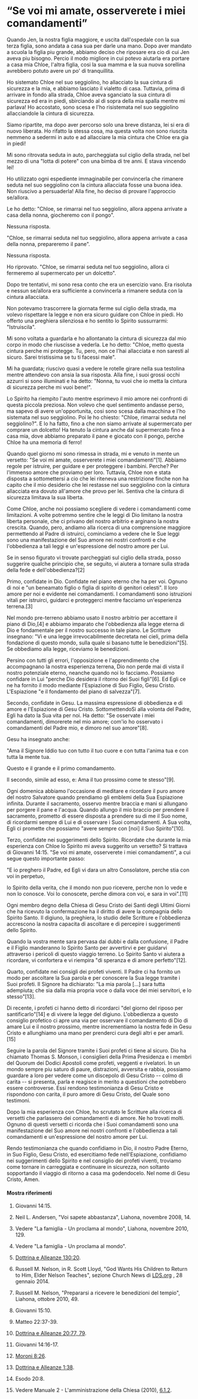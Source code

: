 # “Se voi mi amate, osserverete i miei comandamenti”

Quando Jen, la nostra figlia maggiore, e uscita dall'ospedale con la sua terza
figlia, sono andata a casa sua per darle una mano. Dopo aver mandato a scuola
la figlia piu grande, abbiamo deciso che riposare era cio di cui Jen aveva piu
bisogno. Percio il modo migliore in cui potevo aiutarla era portare a casa mia
Chloe, l'altra figlia, cosi la sua mamma e la sua nuova sorellina avrebbero
potuto avere un po' di tranquillita.

Ho sistemato Chloe nel suo seggiolino, ho allacciato la sua cintura di
sicurezza e la mia, e abbiamo lasciato il vialetto di casa. Tuttavia, prima di
arrivare in fondo alla strada, Chloe aveva sganciato la sua cintura di
sicurezza ed era in piedi, sbirciando al di sopra della mia spalla mentre mi
parlava! Ho accostato, sono scesa e l'ho risistemata nel suo seggiolino
allacciandole la cintura di sicurezza.

Siamo ripartite, ma dopo aver percorso solo una breve distanza, lei si era di
nuovo liberata. Ho rifatto la stessa cosa, ma questa volta non sono riuscita
nemmeno a sedermi in auto e ad allacciare la mia cintura che Chloe era gia in
piedi!

Mi sono ritrovata seduta in auto, parcheggiata sul ciglio della strada, nel
bel mezzo di una "lotta di potere" con una bimba di tre anni. E stava vincendo
lei!

Ho utilizzato ogni espediente immaginabile per convincerla che rimanere seduta
nel suo seggiolino con la cintura allacciata fosse una buona idea. Non
riuscivo a persuaderla! Alla fine, ho deciso di provare l'approccio se/allora.

Le ho detto: "Chloe, se rimarrai nel tuo seggiolino, allora appena arrivate a
casa della nonna, giocheremo con il pongo".

Nessuna risposta.

"Chloe, se rimarrai seduta nel tuo seggiolino, allora appena arrivate a casa
della nonna, prepareremo il pane".

Nessuna risposta.

Ho riprovato. "Chloe, se rimarrai seduta nel tuo seggiolino, allora ci
fermeremo al supermercato per un dolcetto".

Dopo tre tentativi, mi sono resa conto che era un esercizio vano. Era risoluta
e nessun se/allora era sufficiente a convincerla a rimanere seduta con la
cintura allacciata.

Non potevamo trascorrere la giornata ferme sul ciglio della strada, ma volevo
rispettare la legge e non era sicuro guidare con Chloe in piedi. Ho offerto
una preghiera silenziosa e ho sentito lo Spirito sussurrarmi: "Istruiscila".

Mi sono voltata a guardarla e ho allontanato la cintura di sicurezza dal mio
corpo in modo che riuscisse a vederla. Le ho detto: "Chloe, metto questa
cintura perche mi protegge. Tu, pero, non ce l'hai allacciata e non saresti al
sicuro. Sarei tristissima se tu ti facessi male".

Mi ha guardata; riuscivo quasi a vedere le rotelle girare nella sua testolina
mentre attendevo con ansia la sua risposta. Alla fine, i suoi grossi occhi
azzurri si sono illuminati e ha detto: "Nonna, tu vuoi che io metta la cintura
di sicurezza perche mi vuoi bene!".

Lo Spirito ha riempito l'auto mentre esprimevo il mio amore nei confronti di
questa piccola preziosa. Non volevo che quel sentimento andasse perso, ma
sapevo di avere un'opportunita, cosi sono scesa dalla macchina e l'ho
sistemata nel suo seggiolino. Poi le ho chiesto: "Chloe, rimarrai seduta nel
seggiolino?". E lo ha fatto, fino a che non siamo arrivate al supermercato per
comprare un dolcetto! Ha tenuto la cintura anche dal supermercato fino a casa
mia, dove abbiamo preparato il pane e giocato con il pongo, perche Chloe ha
una memoria di ferro!

Quando quel giorno mi sono rimessa in strada, mi e venuto in mente un
versetto: "Se voi mi amate, osserverete i miei comandamenti"[1]. Abbiamo
regole per istruire, per guidare e per proteggere i bambini. Perche? Per
l'immenso amore che proviamo per loro. Tuttavia, Chloe non e stata disposta a
sottomettersi a cio che lei riteneva una restrizione finche non ha capito che
il mio desiderio che lei restasse nel suo seggiolino con la cintura allacciata
era dovuto all'amore che provo per lei. Sentiva che la cintura di sicurezza
limitava la sua liberta.

Come Chloe, anche noi possiamo scegliere di vedere i comandamenti come
limitazioni. A volte potremmo sentire che le leggi di Dio limitano la nostra
liberta personale, che ci privano del nostro arbitrio e arginano la nostra
crescita. Quando, pero, andiamo alla ricerca di una comprensione maggiore
permettendo al Padre di istruirci, cominciamo a vedere che le Sue leggi sono
una manifestazione del Suo amore nei nostri confronti e che l'obbedienza a
tali leggi e un'espressione del nostro amore per Lui.

Se in senso figurato vi trovate parcheggiati sul ciglio della strada, posso
suggerire qualche principio che, se seguito, vi aiutera a tornare sulla strada
della fede e dell'obbedienza?[2]

Primo, confidate in Dio. Confidate nel piano eterno che ha per voi. Ognuno di
noi e "un beneamato figlio o figlia di spirito di genitori celesti". Il loro
amore per noi e evidente nei comandamenti. I comandamenti sono istruzioni
vitali per istruirci, guidarci e proteggerci mentre facciamo un'esperienza
terrena.[3]

Nel mondo pre-terreno abbiamo usato il nostro arbitrio per accettare il piano
di Dio,[4] e abbiamo imparato che l'obbedienza alla legge eterna di Dio e
fondamentale per il nostro successo in tale piano. Le Scritture insegnano: "Vi
e una legge irrevocabilmente decretata nei cieli, prima della fondazione di
questo mondo, sulla quale si basano tutte le benedizioni"[5]. Se obbediamo
alla legge, riceviamo le benedizioni.

Persino con tutti gli errori, l'opposizione e l'apprendimento che accompagnano
la nostra esperienza terrena, Dio non perde mai di vista il nostro potenziale
eterno, neanche quando noi lo facciamo. Possiamo confidare in Lui "perche Dio
desidera il ritorno dei Suoi figli"[6]. Ed Egli ce ne ha fornito il modo
mediante l'Espiazione di Suo Figlio, Gesu Cristo. L'Espiazione "e il
fondamento del piano di salvezza"[7].

Secondo, confidate in Gesu. La massima espressione di obbedienza e di amore e
l'Espiazione di Gesu Cristo. SottomettendoSi alla volonta del Padre, Egli ha
dato la Sua vita per noi. Ha detto: "Se osservate i miei comandamenti,
dimorerete nel mio amore; com'io ho osservato i comandamenti del Padre mio, e
dimoro nel suo amore"[8].

Gesu ha insegnato anche:

"Ama il Signore Iddio tuo con tutto il tuo cuore e con tutta l'anima tua e con
tutta la mente tua.

Questo e il grande e il primo comandamento.

Il secondo, simile ad esso, e: Ama il tuo prossimo come te stesso"[9].

Ogni domenica abbiamo l'occasione di meditare e ricordare il puro amore del
nostro Salvatore quando prendiamo gli emblemi della Sua Espiazione infinita.
Durante il sacramento, osservo mentre braccia e mani si allungano per porgere
il pane e l'acqua. Quando allungo il mio braccio per prendere il sacramento,
prometto di essere disposta a prendere su di me il Suo nome, di ricordarmi
sempre di Lui e di osservare i Suoi comandamenti. A Sua volta, Egli ci
promette che possiamo "avere sempre con [noi] il Suo Spirito"[10].

Terzo, confidate nei suggerimenti dello Spirito. Ricordate che durante la mia
esperienza con Chloe lo Spirito mi aveva suggerito un versetto? Si trattava di
Giovanni 14:15. "Se voi mi amate, osserverete i miei comandamenti", a cui
segue questo importante passo:

"E io preghero il Padre, ed Egli vi dara un altro Consolatore, perche stia con
voi in perpetuo,

lo Spirito della verita, che il mondo non puo ricevere, perche non lo vede e
non lo conosce. Voi lo conoscete, perche dimora con voi, e sara in voi".[11]

Ogni membro degno della Chiesa di Gesu Cristo dei Santi degli Ultimi Giorni
che ha ricevuto la confermazione ha il diritto di avere la compagnia dello
Spirito Santo. Il digiuno, la preghiera, lo studio delle Scritture e
l'obbedienza accrescono la nostra capacita di ascoltare e di percepire i
suggerimenti dello Spirito.

Quando la vostra mente sara pervasa dai dubbi e dalla confusione, il Padre e
il Figlio manderanno lo Spirito Santo per avvertirvi e per guidarvi attraverso
i pericoli di questo viaggio terreno. Lo Spirito Santo vi aiutera a ricordare,
vi confortera e vi riempira "di speranza e di amore perfetto"[12].

Quarto, confidate nei consigli dei profeti viventi. Il Padre ci ha fornito un
modo per ascoltare la Sua parola e per conoscere la Sua legge tramite i Suoi
profeti. Il Signore ha dichiarato: "La mia parola [...] sara tutta adempiuta;
che sia dalla mia propria voce o dalla voce dei miei servitori, e lo
stesso"[13].

Di recente, i profeti ci hanno detto di ricordarci "del giorno del riposo per
santificarlo"[14] e di vivere la legge del digiuno. L'obbedienza a questo
consiglio profetico ci apre una via per osservare il comandamento di Dio di
amare Lui e il nostro prossimo, mentre incrementiamo la nostra fede in Gesu
Cristo e allunghiamo una mano per prenderci cura degli altri e per amarli.[15]

Seguire la parola del Signore tramite i Suoi profeti ci tiene al sicuro. Dio
ha chiamato Thomas S. Monson, i consiglieri della Prima Presidenza e i membri
del Quorum dei Dodici Apostoli come profeti, veggenti e rivelatori. In un
mondo sempre piu saturo di paure, distrazioni, avversita e rabbia, possiamo
guardare a loro per vedere come un discepolo di Gesu Cristo -- colmo di carita
-- si presenta, parla e reagisce in merito a questioni che potrebbero essere
controverse. Essi rendono testimonianza di Gesu Cristo e rispondono con
carita, il puro amore di Gesu Cristo, del Quale sono testimoni.

Dopo la mia esperienza con Chloe, ho scrutato le Scritture alla ricerca di
versetti che parlassero dei comandamenti e di amore. Ne ho trovati molti.
Ognuno di questi versetti ci ricorda che i Suoi comandamenti sono una
manifestazione del Suo amore nei nostri confronti e l'obbedienza a tali
comandamenti e un'espressione del nostro amore per Lui.

Rendo testimonianza che quando confidiamo in Dio, il nostro Padre Eterno, in
Suo Figlio, Gesu Cristo, ed esercitiamo fede nell'Espiazione, confidiamo nei
suggerimenti dello Spirito e nel consiglio dei profeti viventi, troviamo come
tornare in carreggiata e continuare in sicurezza, non soltanto sopportando il
viaggio di ritorno a casa ma godendocelo. Nel nome di Gesu Cristo, Amen.

#### Mostra riferimenti

  1.  Giovanni 14:15.

  2.  Neil L. Andersen, "Voi sapete abbastanza", Liahona, novembre 2008, 14.

  3.  Vedere "La famiglia - Un proclama al mondo", Liahona, novembre 2010, 129.

  4.  Vedere "La famiglia - Un proclama al mondo".

  5.  [Dottrina e Alleanze 130:20](https://www.lds.org/scriptures/dc-testament/dc/130.20?lang=ita#19).

  6.  Russell M. Nelson, in R. Scott Lloyd, "God Wants His Children to Return to Him, Elder Nelson Teaches", sezione Church News di [LDS.org](http://www.lds.org/church/news/god-wants-his-children-to-return-to-him-elder-nelson-teaches?lang=eng) , 28 gennaio 2014.

  7.  Russell M. Nelson, "Prepararsi a ricevere le benedizioni del tempio", Liahona, ottobre 2010, 49.

  8.  Giovanni 15:10.

  9.  Matteo 22:37-39.

  10.  [Dottrina e Alleanze 20:77, 79](https://www.lds.org/scriptures/dc-testament/dc/20.77%2C79?lang=ita#76).

  11.  Giovanni 14:16-17.

  12.  [Moroni 8:26](https://www.lds.org/scriptures/bofm/moro/8.26?lang=ita#25).

  13.  [Dottrina e Alleanze 1:38](https://www.lds.org/scriptures/dc-testament/dc/1.38?lang=ita#37).

  14.  Esodo 20:8.

  15.  Vedere Manuale 2 - L'amministrazione della Chiesa (2010), [6.1.2](http://www.lds.org/handbook/handbook-2-administering-the-church/welfare-principles-and-leadership?lang=eng#6.1.2).

